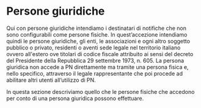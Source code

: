 # Persone giuridiche

Qui con persone giuridiche intendiamo i destinatari di notifiche che non sono configurabili come persone fisiche. In quest’accezione intendiamo quindi le persone giuridiche, gli enti, le associazioni e ogni altro soggetto pubblico o privato, residenti o aventi sede legale nel territorio italiano ovvero all'estero ove titolari di codice fiscale attribuito ai sensi del decreto del Presidente della Repubblica 29 settembre 1973, n. 605. La persona giuridica non accede a PN direttamente ma tramite una persona fisica e, nello specifico, attraverso il legale rappresentante che poi procede ad abilitare altri utenti all’utilizzo di PN.

In questa sezione descriviamo quello che le persone fisiche che accedono per conto di una persona giuridica possono effettuare.
